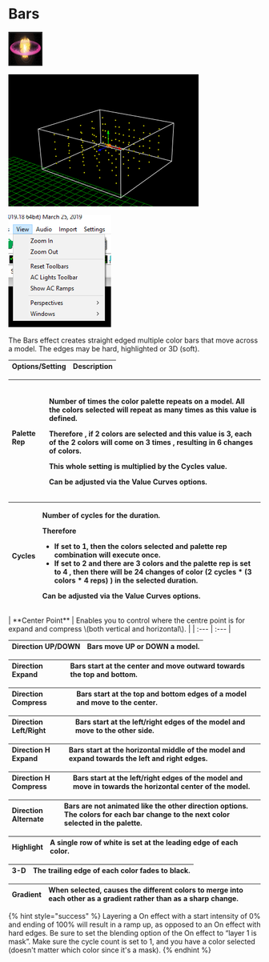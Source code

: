 # Bars

![Icon](../../.gitbook/assets/image%20%28181%29.png)

![Sequencer Grid](../../.gitbook/assets/image%20%28767%29.png)

![](../../.gitbook/assets/image%20%28607%29.png)

The Bars effect creates straight edged multiple color bars that move across a model. The edges may be hard, highlighted or 3D \(soft\).

| **Options/Setting** | **Description** |
| :--- | :--- |


<table>
  <thead>
    <tr>
      <th style="text-align:left"><b>Palette Rep</b>
      </th>
      <th style="text-align:left">
        <p>
          <br />Number of times the color palette repeats on a model. All the colors selected
          will repeat as many times as this value is defined.</p>
        <p>Therefore , if 2 colors are selected and this value is 3, each of the
          2 colors will come on 3 times , resulting in 6 changes of colors.
          <br />
        </p>
        <p>This whole setting is multiplied by the Cycles value.</p>
        <p>Can be adjusted via the Value Curves options.</p>
      </th>
    </tr>
  </thead>
  <tbody></tbody>
</table><table>
  <thead>
    <tr>
      <th style="text-align:left"><b>Cycles</b>
      </th>
      <th style="text-align:left">
        <p>Number of cycles for the duration.
          <br />
        </p>
        <p>Therefore</p>
        <ul>
          <li>If set to 1, then the colors selected and palette rep combination will
            execute once.</li>
          <li>If set to 2 and there are 3 colors and the palette rep is set to 4 , then
            there will be 24 changes of color (2 cycles * (3 colors * 4 reps) ) in
            the selected duration.</li>
        </ul>
        <p>Can be adjusted via the Value Curves options.</p>
      </th>
    </tr>
  </thead>
  <tbody></tbody>
</table>| **Center Point** | Enables you to control where the centre point is for expand and compress \(both vertical and horizontal\). |
| :--- | :--- |


| **Direction UP/DOWN** | Bars move UP or DOWN a model. |
| :--- | :--- |


| **Direction Expand** | Bars start at the center and move outward towards the top and bottom. |
| :--- | :--- |


| **Direction Compress** | Bars start at the top and bottom edges of a model and move to the center. |
| :--- | :--- |


| **Direction Left/Right** | Bars start at the left/right edges of the model and move to the other side. |
| :--- | :--- |


| **Direction H Expand** | Bars start at the horizontal middle of the model and expand towards the left and right edges. |
| :--- | :--- |


| **Direction H Compress** | Bars start at the left/right edges of the model and move in towards the horizontal center of the model. |
| :--- | :--- |


| **Direction Alternate** | Bars are not animated like the other direction options. The colors for each bar change to the next color selected in the palette. |
| :--- | :--- |


| **Highlight** | A single row of white is set at the leading edge of each color. |
| :--- | :--- |


| **3-D** | The trailing edge of each color fades to black. |
| :--- | :--- |


| **Gradient** | When selected, causes the different colors to merge into each other as a gradient rather than as a sharp change. |
| :--- | :--- |


{% hint style="success" %}
Layering a On effect with a start intensity of 0% and ending of 100% will result in a ramp up, as opposed to an On effect with hard edges. Be sure to set the blending option of the On effect to “layer 1 is mask”. Make sure the cycle count is set to 1, and you have a color selected \(doesn't matter which color since it's a mask\).
{% endhint %}


